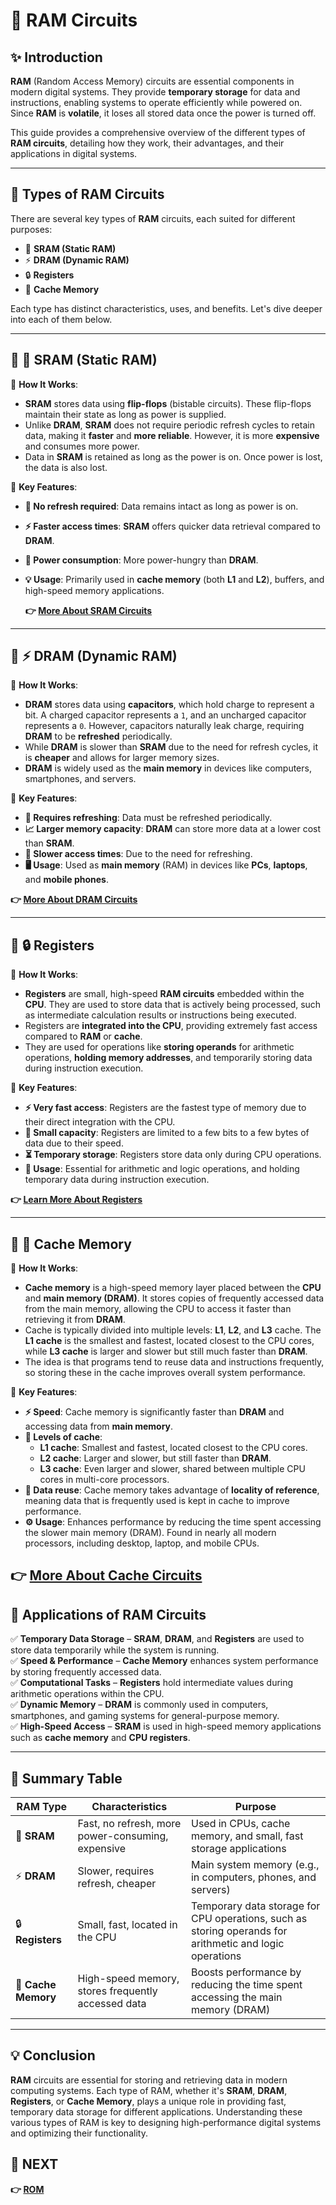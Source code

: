 # 📘 **RAM Circuits**

## ✨ **Introduction**

**RAM** (Random Access Memory) circuits are essential components in modern digital systems. They provide **temporary storage** for data and instructions, enabling systems to operate efficiently while powered on. Since **RAM** is **volatile**, it loses all stored data once the power is turned off.

This guide provides a comprehensive overview of the different types of **RAM circuits**, detailing how they work, their advantages, and their applications in digital systems.

---

## 🔹 **Types of RAM Circuits**

There are several key types of **RAM** circuits, each suited for different purposes:

- 🧩 **SRAM (Static RAM)**
- ⚡ **DRAM (Dynamic RAM)**
- 🔒 **Registers**
- 💾 **Cache Memory**

Each type has distinct characteristics, uses, and benefits. Let's dive deeper into each of them below.

---

## 📌 **🧩 SRAM (Static RAM)**

🔹 **How It Works**:  
- **SRAM** stores data using **flip-flops** (bistable circuits). These flip-flops maintain their state as long as power is supplied.
- Unlike **DRAM**, **SRAM** does not require periodic refresh cycles to retain data, making it **faster** and **more reliable**. However, it is more **expensive** and consumes more power.
- Data in **SRAM** is retained as long as the power is on. Once power is lost, the data is also lost.

🔹 **Key Features**:
- **🚫 No refresh required**: Data remains intact as long as power is on.
- **⚡ Faster access times**: **SRAM** offers quicker data retrieval compared to **DRAM**.
- **🔋 Power consumption**: More power-hungry than **DRAM**.
- **💡 Usage**: Primarily used in **cache memory** (both **L1** and **L2**), buffers, and high-speed memory applications.

  **👉 [More About SRAM Circuits](https://www.techtarget.com/whatis/definition/SRAM-static-random-access-memory)**

---

## 📌 **⚡ DRAM (Dynamic RAM)**

🔹 **How It Works**:  
- **DRAM** stores data using **capacitors**, which hold charge to represent a bit. A charged capacitor represents a `1`, and an uncharged capacitor represents a `0`. However, capacitors naturally leak charge, requiring **DRAM** to be **refreshed** periodically.
- While **DRAM** is slower than **SRAM** due to the need for refresh cycles, it is **cheaper** and allows for larger memory sizes.
- **DRAM** is widely used as the **main memory** in devices like computers, smartphones, and servers.

🔹 **Key Features**:
- **🔄 Requires refreshing**: Data must be refreshed periodically.
- **📈 Larger memory capacity**: **DRAM** can store more data at a lower cost than **SRAM**.
- **🐢 Slower access times**: Due to the need for refreshing.
- **🖥️ Usage**: Used as **main memory** (RAM) in devices like **PCs**, **laptops**, and **mobile phones**.


**👉 [More About DRAM Circuits](https://www.lenovo.com/ca/en/glossary/what-is-dram/?orgRef=https%253A%252F%252Fwww.google.com%252F&srsltid=AfmBOoo5XG3QSlf3mqxbWLcZ1E6Q-hjbVX08lxFRGLVN_6Sj7_g9qFLw)**

---

## 📌 **🔒 Registers**

🔹 **How It Works**:  
- **Registers** are small, high-speed **RAM circuits** embedded within the **CPU**. They are used to store data that is actively being processed, such as intermediate calculation results or instructions being executed.
- Registers are **integrated into the CPU**, providing extremely fast access compared to **RAM** or **cache**.
- They are used for operations like **storing operands** for arithmetic operations, **holding memory addresses**, and temporarily storing data during instruction execution.

🔹 **Key Features**:
- **⚡ Very fast access**: Registers are the fastest type of memory due to their direct integration with the CPU.
- **📏 Small capacity**: Registers are limited to a few bits to a few bytes of data due to their speed.
- **⏳ Temporary storage**: Registers store data only during CPU operations.
- **🧮 Usage**: Essential for arithmetic and logic operations, and holding temporary data during instruction execution.

**👉 [Learn More About Registers](../../Sequential_Circuit/Register)**

---

## 📌 **💾 Cache Memory**

🔹 **How It Works**:  
- **Cache memory** is a high-speed memory layer placed between the **CPU** and **main memory (DRAM)**. It stores copies of frequently accessed data from the main memory, allowing the CPU to access it faster than retrieving it from **DRAM**.
- Cache is typically divided into multiple levels: **L1**, **L2**, and **L3** cache. The **L1 cache** is the smallest and fastest, located closest to the CPU cores, while **L3 cache** is larger and slower but still much faster than **DRAM**.
- The idea is that programs tend to reuse data and instructions frequently, so storing these in the cache improves overall system performance.

🔹 **Key Features**:
- **⚡ Speed**: Cache memory is significantly faster than **DRAM** and accessing data from **main memory**.
- **🔢 Levels of cache**:
  - **L1 cache**: Smallest and fastest, located closest to the CPU cores.
  - **L2 cache**: Larger and slower, but still faster than **DRAM**.
  - **L3 cache**: Even larger and slower, shared between multiple CPU cores in multi-core processors.
- **🔄 Data reuse**: Cache memory takes advantage of **locality of reference**, meaning data that is frequently used is kept in cache to improve performance.
- **⚙️ Usage**: Enhances performance by reducing the time spent accessing the slower main memory (DRAM). Found in nearly all modern processors, including desktop, laptop, and mobile CPUs.

**👉 [More About Cache Circuits](https://www.lenovo.com/ca/en/glossary/what-is-cache-memory/?orgRef=https%253A%252F%252Fwww.google.com%252F&srsltid=AfmBOorxyS1gbpW1wPXYwXW5TltiDNN7jpbN_fqcTEvNAyDbDzd7F4xC)**
---

## 📌 **Applications of RAM Circuits**

✅ **Temporary Data Storage** – **SRAM**, **DRAM**, and **Registers** are used to store data temporarily while the system is running.  
✅ **Speed & Performance** – **Cache Memory** enhances system performance by storing frequently accessed data.  
✅ **Computational Tasks** – **Registers** hold intermediate values during arithmetic operations within the CPU.  
✅ **Dynamic Memory** – **DRAM** is commonly used in computers, smartphones, and gaming systems for general-purpose memory.  
✅ **High-Speed Access** – **SRAM** is used in high-speed memory applications such as **cache memory** and **CPU registers**.

---

## 📌 **Summary Table**

| **RAM Type**       | **Characteristics**                                  | **Purpose**                                |
|-------------------|------------------------------------------------------|--------------------------------------------|
| 🧩 **SRAM**        | Fast, no refresh, more power-consuming, expensive    | Used in CPUs, cache memory, and small, fast storage applications             |
| ⚡ **DRAM**        | Slower, requires refresh, cheaper                   | Main system memory (e.g., in computers, phones, and servers)                     |
| 🔒 **Registers**   | Small, fast, located in the CPU                     | Temporary data storage for CPU operations, such as storing operands for arithmetic and logic operations |
| 💾 **Cache Memory**| High-speed memory, stores frequently accessed data  | Boosts performance by reducing the time spent accessing the main memory (DRAM) |


---

## 💡 **Conclusion**

**RAM** circuits are essential for storing and retrieving data in modern computing systems. Each type of RAM, whether it's **SRAM**, **DRAM**, **Registers**, or **Cache Memory**, plays a unique role in providing fast, temporary data storage for different applications. Understanding these various types of RAM is key to designing high-performance digital systems and optimizing their functionality.

## 🔹 **NEXT**  
**👉 [ROM](../ROM)**

